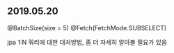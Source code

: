 2019.05.20
---
@BatchSize(size = 5)
@Fetch(FetchMode.SUBSELECT)

jpa 1:N 쿼리에 대한 대처방법, 좀 더 자세히 알아볼 필요가 있음

